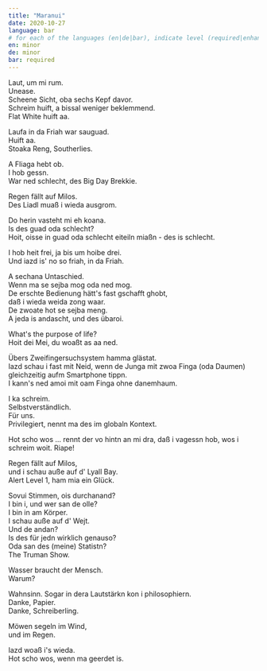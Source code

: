 ```yaml
---
title: "Maranui"
date: 2020-10-27
language: bar
# for each of the languages (en|de|bar), indicate level (required|enhancing|minor|none)
en: minor
de: minor
bar: required
---
```

Laut, um mi rum.  
Unease.  
Scheene Sicht, oba sechs Kepf davor.  
Schreim huift, a bissal weniger beklemmend.  
Flat White huift aa.

Laufa in da Friah war sauguad.  
Huift aa.  
Stoaka Reng, Southerlies.  

A Fliaga hebt ob.  
I hob gessn.  
War ned schlecht, des Big Day Brekkie.

Regen fällt auf Milos.  
Des Liadl muaß i wieda ausgrom.

Do herin vasteht mi eh koana.  
Is des guad oda schlecht?  
Hoit, oisse in guad oda schlecht eiteiln miaßn - des is schlecht.

I hob heit frei, ja bis um hoibe drei.  
Und iazd is' no so friah, in da Friah.

A sechana Untaschied.  
Wenn ma se sejba mog oda ned mog.  
De erschte Bedienung hätt's fast gschafft ghobt,  
daß i wieda weida zong waar.  
De zwoate hot se sejba meng.  
A jeda is andascht, und des übaroi.

What's the purpose of life?  
Hoit dei Mei, du woaßt as aa ned.

Übers Zweifingersuchsystem hamma glästat.  
Iazd schau i fast mit Neid, wenn de Junga mit zwoa Finga (oda Daumen) gleichzeitig aufm Smartphone tippn.  
I kann's ned amoi mit oam Finga ohne danemhaum.

I ka schreim.  
Selbstverständlich.  
Für uns.  
Privilegiert, nennt ma des im globaln Kontext.

Hot scho wos ... rennt der vo hintn an mi dra, daß i vagessn hob, wos i schreim woit. Riape!

Regen fällt auf Milos,  
und i schau auße auf d' Lyall Bay.  
Alert Level 1, ham mia ein Glück.

Sovui Stimmen, ois durchanand?  
I bin i, und wer san de olle?  
I bin in am Körper.  
I schau auße auf d' Wejt.  
Und de andan?  
Is des für jedn wirklich genauso?  
Oda san des (meine) Statistn?  
The Truman Show.

Wasser braucht der Mensch.  
Warum?

Wahnsinn. Sogar in dera Lautstärkn kon i philosophiern.  
Danke, Papier.  
Danke, Schreiberling.

Möwen segeln im Wind,  
und im Regen.

Iazd woaß i's wieda.  
Hot scho wos, wenn ma geerdet is.
